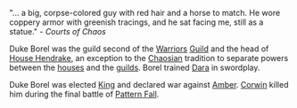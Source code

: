 "... a big, corpse-colored guy with red hair and a horse to match. He wore coppery armor with greenish tracings, and he sat facing me, still as a statue." - *Courts of Chaos*

Duke Borel was the guild second of the [Warriors](WarriorsGuild) [Guild](ChaosGuilds#warriors) and the head of [House Hendrake](HouseHendrake), an exception to the [Chaosian](CourtsOfChaos) tradition to separate powers between the [houses](ChaosHouses) and the [guilds](ChaosGuilds). Borel trained [Dara](DaraOfOfOfBenedict) in swordplay.

Duke Borel was elected [King](KingOfChaos) and declared war against [Amber](ShadowKolvir). [Corwin](CorwinOfOberon) killed him during the final battle of [Pattern Fall](PatternFall).
